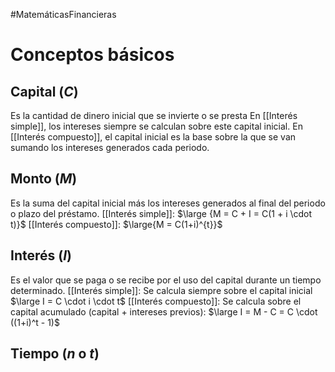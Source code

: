 #MatemáticasFinancieras 
# Conceptos básicos

## Capital ($C$)

Es la cantidad de dinero inicial que se invierte o se presta
En [[Interés simple]], los intereses siempre se calculan sobre este capital inicial.
En [[Interés compuesto]], el capital inicial es la base sobre la que se van sumando los intereses generados cada periodo.

## Monto ($M$)

Es la suma del capital inicial más los intereses generados al final del periodo o plazo del préstamo.
[[Interés simple]]: $\large {M = C + I = C(1 + i \cdot t)}$
[[Interés compuesto]]: $\large{M = C(1+i)^{t}}$

## Interés ($I$)

Es el valor que se paga o se recibe por el uso del capital durante un tiempo determinado.
[[Interés simple]]: Se calcula siempre sobre el capital inicial $\large I = C \cdot i \cdot t$
[[Interés compuesto]]: Se calcula sobre el capital acumulado (capital + intereses previos): $\large I = M - C = C \cdot ((1+i)^t - 1)$

## Tiempo ($n$ o $t$)